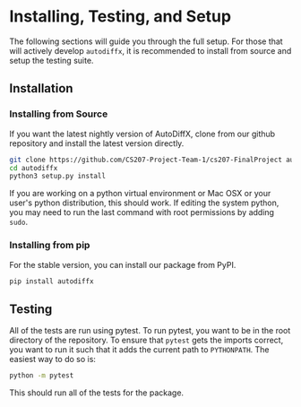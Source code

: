 # Installing, Testing, and Setup

The following sections will guide you through the full setup. For those that
will actively develop `autodiffx`, it is recommended to install from source
and setup the testing suite.

## Installation

### Installing from Source

If you want the latest nightly version of AutoDiffX, clone from our github
repository and install the latest version directly.

```bash
git clone https://github.com/CS207-Project-Team-1/cs207-FinalProject autodiffx
cd autodiffx
python3 setup.py install
```

If you are working on a python virtual environment or Mac OSX or your user's
python distribution, this should work. If editing the system python, you may
need to run the last command with root permissions by adding `sudo`.

### Installing from pip

For the stable version, you can install our package from PyPI.

```bash
pip install autodiffx
```

## Testing

All of the tests are run using pytest. To run pytest, you want to be in the
root directory of the repository. To ensure that `pytest` gets the imports
correct, you want to run it such that it adds the current path to `PYTHONPATH`.
The easiest way to do so is:

```bash
python -m pytest
```

This should run all of the tests for the package.
